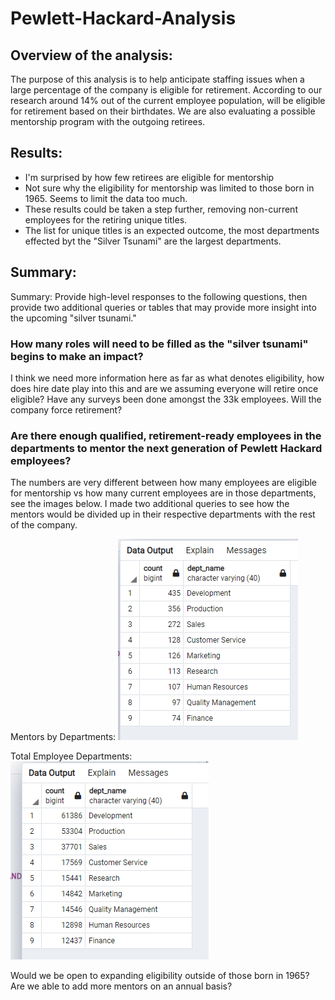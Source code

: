 # Pewlett-Hackard-Analysis

## Overview of the analysis: ##
The purpose of this analysis is to help anticipate staffing issues when a large percentage of the company is eligible for retirement. According to our research around 14% out of the current employee population, will be eligible for retirement based on their birthdates. We are also evaluating a possible mentorship program with the outgoing retirees. 

## Results: ##

* I'm surprised by how few retirees are eligible for mentorship
* Not sure why the eligibility for mentorship was limited to those born in 1965. Seems to limit the data too much.
* These results could be taken a step further, removing non-current employees for the retiring unique titles.
* The list for unique titles is an expected outcome, the most departments effected byt the "Silver Tsunami" are the largest departments.



## Summary: ##

Summary: Provide high-level responses to the following questions, then provide two additional queries or tables that may provide more insight into the upcoming "silver tsunami."

### How many roles will need to be filled as the "silver tsunami" begins to make an impact? ###
I think we need more information here as far as what denotes eligibility, how does hire date play into this and are we assuming everyone will retire once eligible? Have any surveys been done amongst the 33k employees. Will the company force retirement? 

### Are there enough qualified, retirement-ready employees in the departments to mentor the next generation of Pewlett Hackard employees? ###
The numbers are very different between how many employees are eligible for mentorship vs how many current employees are in those departments, see the images below. I made two additional queries to see how the mentors would be divided up in their respective departments with the rest of the company.

Mentors by Departments:
![Mentor_Depts](https://github.com/laurenneidhardt/Pewlett-Hackard-Analysis/blob/main/Mentor_Depts.PNG)


Total Employee Departments:
![Total_Dept_Counts](https://github.com/laurenneidhardt/Pewlett-Hackard-Analysis/blob/main/Total_Dept_Counts.PNG)




 Would we be open to expanding eligibility outside of those born in 1965? Are we able to add more mentors on an annual basis? 


